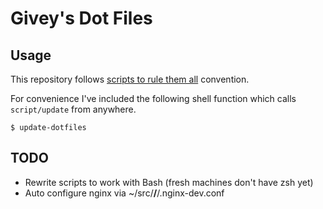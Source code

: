 # Givey's Dot Files

## Usage

This repository follows [scripts to rule them all](https://github.com/github/scripts-to-rule-them-all) convention.

For convenience I've included the following shell function which calls `script/update` from anywhere.

``` shell
$ update-dotfiles
```

## TODO

- Rewrite scripts to work with Bash (fresh machines don't have zsh yet)
- Auto configure nginx via ~/src/**/**/.nginx-dev.conf
